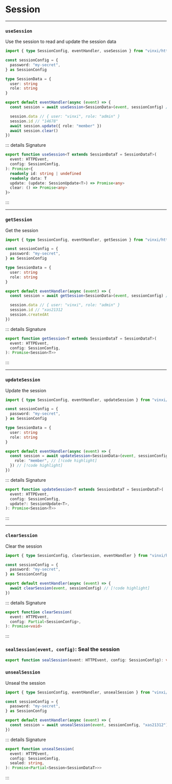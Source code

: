 # Session

---

### `useSession`

Use the session to read and update the session data

```ts file=app/server.ts
import { type SessionConfig, eventHandler, useSession } from "vinxi/http"

const sessionConfig = {
  password: "my-secret",
} as SessionConfig

type SessionData = {
  user: string
  role: string
}

export default eventHandler(async (event) => {
  const session = await useSession<SessionData>(event, sessionConfig) // [!code highlight]

  session.data // { user: "vinxi", role: "admin" }
  session.id // "14678"
  await session.update({ role: "member" })
  await session.clear()
})
```

::: details Signature

```ts
export function useSession<T extends SessionDataT = SessionDataT>(
  event: HTTPEvent,
  config: SessionConfig,
): Promise<{
  readonly id: string | undefined
  readonly data: T
  update: (update: SessionUpdate<T>) => Promise<any>
  clear: () => Promise<any>
}>
```

:::

---

### `getSession`

Get the session

```ts file=app/server.ts
import { type SessionConfig, eventHandler, getSession } from "vinxi/http"

const sessionConfig = {
  password: "my-secret",
} as SessionConfig

type SessionData = {
  user: string
  role: string
}

export default eventHandler(async (event) => {
  const session = await getSession<SessionData>(event, sessionConfig) // [!code highlight]

  session.data // { user: "vinxi", role: "admin" }
  session.id // "xas21312
  session.createdAt
})
```

::: details Signature

```ts
export function getSession<T extends SessionDataT = SessionDataT>(
  event: HTTPEvent,
  config: SessionConfig,
): Promise<Session<T>>
```

:::

---

### `updateSession`

Update the session

```ts file=app/server.ts
import { type SessionConfig, eventHandler, updateSession } from "vinxi/http"

const sessionConfig = {
  password: "my-secret",
} as SessionConfig

type SessionData = {
  user: string
  role: string
}

export default eventHandler(async (event) => {
  const session = await updateSession<SessionData>(event, sessionConfig, { // [!code highlight]
    role: "member", // [!code highlight]
  }) // [!code highlight]
})
```

::: details Signature

```ts
export function updateSession<T extends SessionDataT = SessionDataT>(
  event: HTTPEvent,
  config: SessionConfig,
  update?: SessionUpdate<T>,
): Promise<Session<T>>
```

:::

---

### `clearSession`

Clear the session

```ts file=app/server.ts
import { type SessionConfig, clearSession, eventHandler } from "vinxi/http"

const sessionConfig = {
  password: "my-secret",
} as SessionConfig

export default eventHandler(async (event) => {
  await clearSession(event, sessionConfig) // [!code highlight]
})
```

::: details Signature

```ts
export function clearSession(
  event: HTTPEvent,
  config: Partial<SessionConfig>,
): Promise<void>
```

:::

### `sealSession(event, config)`: Seal the session

```ts
export function sealSession(event: HTTPEvent, config: SessionConfig): void
```

### `unsealSession`

Unseal the session

```ts file=app/server.ts
import { type SessionConfig, eventHandler, unsealSession } from "vinxi/http"

const sessionConfig = {
  password: "my-secret",
} as SessionConfig

export default eventHandler(async (event) => {
  const session = await unsealSession(event, sessionConfig, "xas21312") // [!code highlight]
})
```

::: details Signature

```ts
export function unsealSession(
  event: HTTPEvent,
  config: SessionConfig,
  sealed: string,
): Promise<Partial<Session<SessionDataT>>>
```

:::
